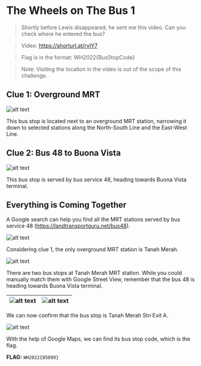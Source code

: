 # The Wheels on The Bus 1

> Shortly before Lewis disappeared, he sent me this video. Can you check where he entered the bus?

> Video: https://shorturl.at/rvIY7

> Flag is in the format: WH2022{BusStopCode}

> Note: Visiting the location in the video is out of the scope of this challenge.

## Clue 1: Overground MRT

![alt text](images/overground_MRT.png "Overground MRT")

This bus stop is located next to an overground MRT station, narrowing it down to selected stations along the North-South Line and the East-West Line.

## Clue 2: Bus 48 to Buona Vista

![alt text](images/bus_48.png "Bus 48 arriving at bus stop")

This bus stop is served by bus service 48, heading towards Buona Vista terminal.

## Everything is Coming Together

A Google search can help you find all the MRT stations served by bus service 48 (https://landtransportguru.net/bus48).

![alt text](images/bus_48_mrt.png "List of MRT stations served by bus 48")

Considering clue 1, the only overground MRT station is Tanah Merah.

![alt text](images/tanah_merah_map.png "Map of Tanah Merah MRT station")

There are two bus stops at Tanah Merah MRT station. While you could manually match them with Google Street View, remember that the bus 48 is heading towards Buona Vista terminal.

|![alt text](images/tanah_merah_b.png "Bus services of Tanah Merah Station Exit B")|![alt text](images/tanah_merah_a.png "Bus services of Tanah Merah Station Exit A")|
|:---:|:---:|

We can now confirm that the bus stop is Tanah Merah Stn Exit A.

![alt text](images/tanah_merah_code_flag.png "Bus stop code of Tanah Merah Station Exit A bus stop")

With the help of Google Maps, we can find its bus stop code, which is the flag.

**FLAG:** ```WH2022{85099}```